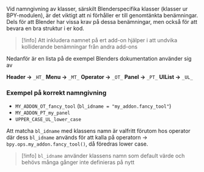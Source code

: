 Vid namngivning av klasser, särskilt Blenderspecifika klasser (klasser ur BPY-modulen), är det viktigt att ni förhåller er till genomtänkta benämningar. Dels för att Blender har vissa krav på dessa benämningar, men också för att bevara en bra struktur i er kod.
>[!info] Att inkludera namnet på ert add-on hjälper i att undvika kolliderande benämningar från andra add-ons

Nedanför är en lista på de exempel Blenders dokumentation använder sig av

**Header ->** ``_HT_``
**Menu ->** ``_MT_``
**Operator ->** ``_OT_``
**Panel ->** ``_PT_``
**UIList ->** ``_UL_``
### Exempel på korrekt namngivning
* ``MY_ADDON_OT_fancy_tool`` (``bl_idname = "my_addon.fancy_tool"``)
* ``MY_ADDON_PT_my_panel``
* `UPPER_CASE_UL_lower_case`

Att matcha `bl_idname` med klassens namn är valfritt förutom hos operator där dess `bl_idname` används för att kalla på operatorn -> `bpy.ops.my_addon.fancy_tool()`, då föredras lower case.
>[!info]  `bl_idname` använder klassens namn som default värde och behövs många gånger inte definieras på nytt